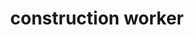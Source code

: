 ---
layout: people&body
title: construction worker
emoji: construction_worker
permalink: 👷.html
image: assets/img/3moji/construction_worker.png
---